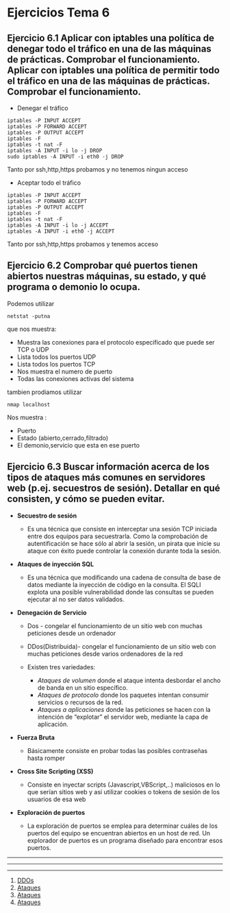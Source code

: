 # Ejercicios Tema 6

## Ejercicio 6.1 Aplicar con iptables una política de denegar todo el tráfico en una de las máquinas de prácticas. Comprobar el funcionamiento. Aplicar con iptables una política de permitir todo el tráfico en una de las máquinas de prácticas. Comprobar el funcionamiento.

* Denegar el tráfico
~~~
iptables -P INPUT ACCEPT
iptables -P FORWARD ACCEPT
iptables -P OUTPUT ACCEPT
iptables -F
iptables -t nat -F
iptables -A INPUT -i lo -j DROP
sudo iptables -A INPUT -i eth0 -j DROP
~~~
Tanto por ssh,http,https probamos y no tenemos ningun acceso


* Aceptar todo el tráfico
~~~
iptables -P INPUT ACCEPT
iptables -P FORWARD ACCEPT
iptables -P OUTPUT ACCEPT
iptables -F
iptables -t nat -F
iptables -A INPUT -i lo -j ACCEPT
iptables -A INPUT -i eth0 -j ACCEPT
~~~

Tanto por ssh,http,https probamos y tenemos acceso

## Ejercicio 6.2 Comprobar qué puertos tienen abiertos nuestras máquinas, su estado, y qué programa o demonio lo ocupa.

Podemos utilizar
~~~
netstat -putna
~~~
que nos muestra:

* Muestra las conexiones para el protocolo especificado que puede ser TCP o UDP
* Lista todos los puertos UDP
* Lista todos los puertos TCP
* Nos muestra el numero de puerto
* Todas las conexiones activas del sistema

tambien prodiamos utilizar 
~~~
nmap localhost
~~~
Nos muestra :

* Puerto 
* Estado (abierto,cerrado,filtrado)
* El demonio,servicio que esta en ese puerto

## Ejercicio 6.3 Buscar información acerca de los tipos de ataques más comunes en servidores web (p.ej. secuestros de sesión). Detallar en qué consisten, y cómo se pueden evitar.

* **Secuestro de sesión**
	* Es una técnica que consiste en interceptar una sesión TCP iniciada entre dos equipos para secuestrarla. Como la comprobación de autentificación se hace sólo al abrir la sesión, un pirata que inicie su ataque con éxito puede controlar la conexión durante toda la sesión.
* **Ataques de inyección SQL**
	* Es una técnica que modificando una cadena de consulta de base de datos mediante la inyección de código en la consulta. El SQLI explota una posible vulnerabilidad donde las consultas se pueden ejecutar al no ser datos validados.
* **Denegación de Servicio**
	* Dos - congelar el funcionamiento de un sitio web con muchas peticiones desde un ordenador
	* DDos(Distribuida)- congelar el funcionamiento de un sitio web con muchas peticiones desde varios ordenadores de la red

	* Existen tres variedades:
		* *Ataques de volumen* donde el ataque intenta desbordar el ancho de banda en un sitio específico.
		* *Ataques de protocolo* donde los paquetes intentan consumir servicios o recursos de la red.
		* *Ataques a aplicaciones* donde las peticiones se hacen con la intención de “explotar” el servidor web, mediante la capa de aplicación.

* **Fuerza Bruta**
	* Básicamente consiste en probar todas las posibles contraseñas hasta romper 

* **Cross Site Scripting (XSS)**
	* Consiste en inyectar scripts (Javascript,VBScript,..) maliciosos en lo que serían sitios web y así utilizar cookies o tokens de sesión de los usuarios de esa web
* **Exploración de puertos**
	* La exploración de puertos se emplea para determinar cuáles de los puertos del equipo se encuentran abiertos en un host de red. Un explorador de puertos es un programa diseñado para encontrar esos puertos.

___
***
- - -	


1. [DDOs](http://mundocontact.com/los-10-tipos-de-ataques-ddos-mas-comunes/)
2. [Ataques](http://blog.hostdime.com.co/tipos-de-ataques-mas-comunes-a-sitios-web-y-servidores/)
3. [Ataques](http://soporte.eset-la.com/kb2907/?locale=es_ES)
4. [Ataques](http://tutorialesenlinea.es/455-los-ataques-mas-comunes-que-afectan-a-los-sitios-web-y-servidores.html)